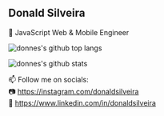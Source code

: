 <!--
**donnes/donnes** is a ✨ _special_ ✨ repository because its `README.md` (this file) appears on your GitHub profile.

Here are some ideas to get you started:

- 🔭 I’m currently working on ...
- 🌱 I’m currently learning ...
- 👯 I’m looking to collaborate on ...
- 🤔 I’m looking for help with ...
- 💬 Ask me about ...
- 📫 How to reach me: ...
- 😄 Pronouns: ...
- ⚡ Fun fact: ...
-->

## Donald Silveira

📱 JavaScript Web & Mobile Engineer

![donnes's github top langs](https://github-readme-stats.vercel.app/api/top-langs/?username=donnes&langs_count=10&layout=compact)

![donnes's github stats](https://github-readme-stats.vercel.app/api?username=donnes&count_private=true&show_icons=true)

📫 Follow me on socials:  
📷 https://instagram.com/donaldsilveira <br/>
💼 https://www.linkedin.com/in/donaldsilveira
